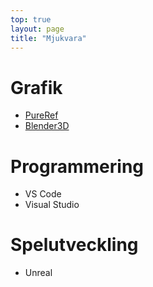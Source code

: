 ```yaml
---
top: true
layout: page
title: "Mjukvara"
---
```


# Grafik
* [PureRef](https://www.pureref.com/)
* [Blender3D](https://www.blender.org/)

# Programmering
* VS Code
* Visual Studio

# Spelutveckling
* Unreal
